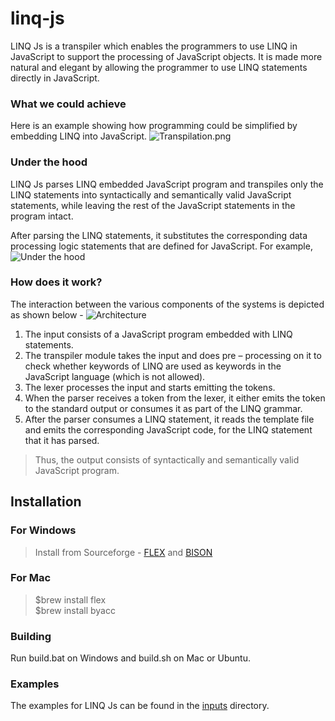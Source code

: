 # linq-js
LINQ Js is a transpiler which enables the programmers to use LINQ in JavaScript to support the processing of JavaScript objects. It is made more natural and elegant by allowing the programmer to use LINQ statements directly in JavaScript.
### What we could achieve
Here is an example showing how programming could be simplified by embedding LINQ into JavaScript.
![Transpilation.png](https://s3.postimg.org/iaj2j0bwj/Transpilation.png)
### Under the hood
LINQ Js parses LINQ embedded JavaScript program and transpiles only the LINQ statements into syntactically and semantically valid JavaScript statements, while leaving the rest of the JavaScript statements in the program intact.

After parsing the LINQ statements, it substitutes the corresponding data processing logic statements that are defined for JavaScript. For example,
![Under the hood](https://s28.postimg.org/d79droiil/Under_the_hood.png)
### How does it work?
The interaction between the various components of the systems is depicted as shown below -
![Architecture](https://s8.postimg.org/i7c852tlx/Architecture.png)
1.	The input consists of a JavaScript program embedded with LINQ statements.
2.	The transpiler module takes the input and does pre – processing on it to check whether keywords of LINQ are used as keywords in the JavaScript language (which is not allowed).
3.	The lexer processes the input and starts emitting the tokens.
4.	When the parser receives a token from the lexer, it either emits the token to the standard output or consumes it as part of the LINQ grammar.
5.	After the parser consumes a LINQ statement, it reads the template file and emits the corresponding JavaScript code, for the LINQ statement that it has parsed.
>Thus, the output consists of syntactically and semantically valid JavaScript program.
##
## Installation
### For Windows
>Install from Sourceforge - [FLEX](http://gnuwin32.sourceforge.net/packages/flex.htm) and [BISON](http://gnuwin32.sourceforge.net/packages/bison.htm)

### For Mac
>$brew install flex <br/>
>$brew install byacc
### Building
Run build.bat on Windows and build.sh on Mac or Ubuntu.
### Examples
The examples for LINQ Js can be found in the [inputs](https://github.com/GauthamBanasandra/linq-js/tree/master/transpiler/inputs) directory.

